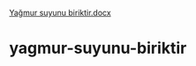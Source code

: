 [Yağmur suyunu biriktir.docx](https://github.com/ummugulsumyucel/yagmur-suyunu-biriktir/files/11142069/Yagmur.suyunu.biriktir.docx)
# yagmur-suyunu-biriktir
